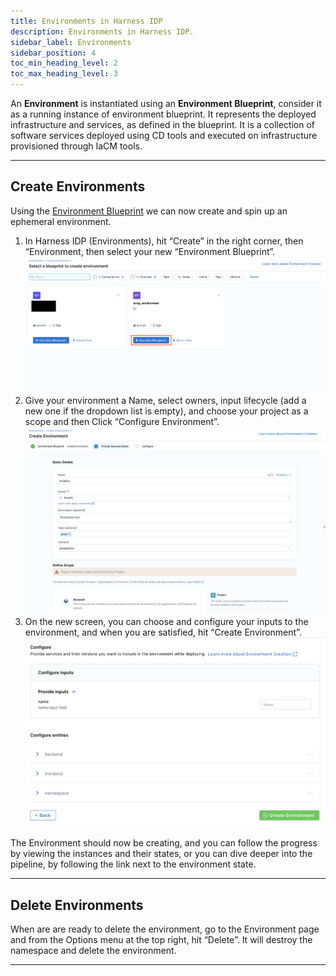 ```yaml
---
title: Environments in Harness IDP
description: Environments in Harness IDP. 
sidebar_label: Environments
sidebar_position: 4
toc_min_heading_level: 2
toc_max_heading_level: 3
---
```


An **Environment** is instantiated using an **Environment Blueprint**, consider it as a running instance of environment blueprint. It represents the deployed infrastructure and services, as defined in the blueprint. It is a collection of software services deployed using CD tools and executed on infrastructure provisioned through IaCM tools.

---

## Create Environments
Using the [Environment Blueprint](/docs/internal-developer-portal/environment-management/env-blueprint-yaml.md) we can now create and spin up an ephemeral environment. 

1. In Harness IDP (Environments), hit “Create” in the right corner, then “Environment, then select your new “Environment Blueprint”.
![](./static/env-use.png)
2. Give your environment a Name, select owners, input lifecycle (add a new one if the dropdown list is empty), and choose your project as a scope and then Click “Configure Environment”.
![](./static/config-env.png)
3. On the new screen, you can choose and configure your inputs to the environment, and when you are satisfied, hit “Create Environment”. 
![](./static/config-inputs.png)

The Environment should now be creating, and you can follow the progress by viewing the instances and their states, or you can dive deeper into the pipeline, by following the link next to the environment state.

---

## Delete Environments
When are are ready to delete the environment, go to the Environment page and from the Options menu at the top right, hit “Delete”. It will destroy the namespace and delete the environment.

---
